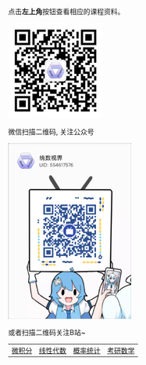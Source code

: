 点击**左上角**按钮查看相应的课程资料。

<img src="pic/wx.jpg" alt="wx" style="zoom:45%;" />

微信扫描二维码, 关注公众号

<img src="pic/BZ.png" alt="BZ" style="zoom:35%;" />

或者扫描二维码关注B站~



|                                  |                                     |                                     |                             |
| :------------------------------- | :---------------------------------- | :---------------------------------- | :-------------------------- |
| <a href='./wjf/index'>微积分</a> | <a href='./xxds/index'>线性代数</a> | <a href='./gltj/index'>概率统计</a> | <a href='kysx'>考研数学</a> |

